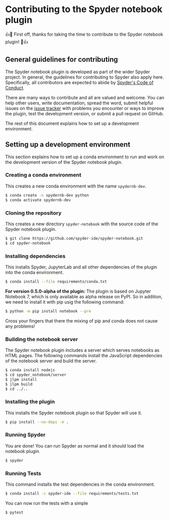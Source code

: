 # Contributing to the Spyder notebook plugin

:+1::tada: 
First off, thanks for taking the time to contribute to the Spyder notebook
plugin! 
:tada::+1:

## General guidelines for contributing

The Spyder notebook plugin is developed as part of the wider Spyder project.
In general, the guidelines for contributing to Spyder also apply here.
Specifically, all contributors are expected to abide by
[Spyder's Code of Conduct](https://github.com/spyder-ide/spyder/blob/master/CODE_OF_CONDUCT.md).

There are many ways to contribute and all are valued and welcome. 
You can help other users, write documentation, spread the word, submit
helpful issues on the
[issue tracker](https://github.com/spyder-ide/spyder-notebook/issues)
with problems you encounter or ways to improve the plugin, test the development
version, or submit a pull request on GitHub.

The rest of this document explains how to set up a development environment.

## Setting up a development environment

This section explains how to set up a conda environment to run and work on the
development version of the Spyder notebook plugin.

### Creating a conda environment

This creates a new conda environment with the name `spydernb-dev`.

```bash
$ conda create -n spydernb-dev python
$ conda activate spydernb-dev
```

### Cloning the repository

This creates a new directory `spyder-notebook` with the source code of the
Spyder notebook plugin.

```bash
$ git clone https://github.com/spyder-ide/spyder-notebook.git
$ cd spyder-notebook
```

### Installing dependencies

This installs Spyder, JupyterLab and all other dependencies of the plugin into
the conda environment.

```bash
$ conda install --file requirements/conda.txt
```

**For version 0.5.0-alpha of the plugin:** The plugin is based on
Jupyter Notebook 7, which is only available as alpha release on
PyPI. So in addition, we need to install it with pip usig the
following command:

```bash
$ python -m pip install notebook --pre
```

Cross your fingers that there the mixing of pip and conda does not
cause any problems!

### Building the notebook server

The Spyder notebook plugin includes a server which serves notebooks as HTML
pages. The following commands install the JavaScript dependencies of the
notebook server and build the server.

```bash
$ conda install nodejs
$ cd spyder_notebook/server
$ jlpm install
$ jlpm build
$ cd ../..
```

### Installing the plugin

This installs the Spyder notebook plugin so that Spyder will use it.

```bash
$ pip install --no-deps -e .
```

### Running Spyder

You are done! You can run Spyder as normal and it should load the notebook
plugin.

```bash
$ spyder
```

### Running Tests

This command installs the test dependencies in the conda environment.

```bash
$ conda install -c spyder-ide --file requirements/tests.txt
```

You can now run the tests with a simple

```bash
$ pytest
```
